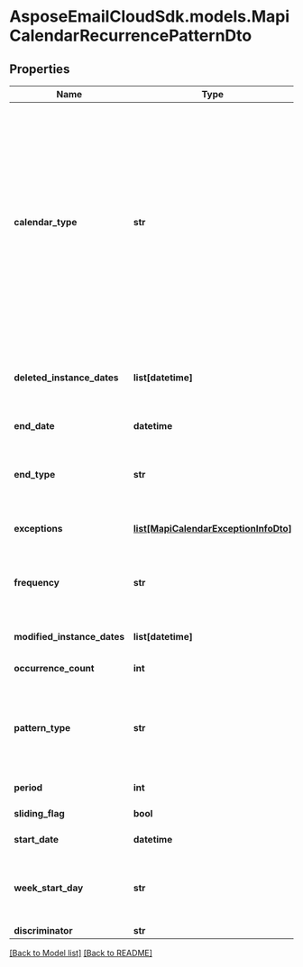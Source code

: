 # AsposeEmailCloudSdk.models.MapiCalendarRecurrencePatternDto
## Properties
Name | Type | Description | Notes
------------ | ------------- | ------------- | -------------
**calendar_type** | **str** | Enumerated the calendar type of the mapi recurrence Enum, available values: Default, CalGregorian, CalGregorianUs, CalJapan, CalTaiwan, CalKorea, CalHijri, CalThai, CalHebrew, CalGregorianMeFrench, CalGregorianArabic, CalGregorianXLitEnglish, CalGregorianXLitFrench, CalLunarJapanese, CalChineseLunar, CalSaka, CalLunarEtoChn, CalLunarEtoKor, CalLunarRokuyou, CalLunarKorean, CalUmAlQura | 
**deleted_instance_dates** | **list[datetime]** | An array of dates, each of which is the original instance date of either a deleted instance or a modified instance for this recurrence.              | [optional] 
**end_date** | **datetime** | End date of an item recurrence pattern.              | 
**end_type** | **str** | Enumerates the ending type for the recurrence. Enum, available values: None, EndAfterDate, EndAfterNOccurrences, NeverEnd | 
**exceptions** | [**list[MapiCalendarExceptionInfoDto]**](MapiCalendarExceptionInfoDto.md) | An exception specifies changes to an instance of a recurring series.              | [optional] 
**frequency** | **str** | Enumerates mapi calendar recurrence frequency Enum, available values: None, Daily, Weekly, Monthly, Yearly | 
**modified_instance_dates** | **list[datetime]** | An array of dates, each of which is the date of a modified instance.              | [optional] 
**occurrence_count** | **int** | Number of occurrences in a recurrence.              | 
**pattern_type** | **str** | Enumerates the mapi calendar recurrence pattern types Enum, available values: Day, Week, Month, MonthEnd, MonthNth, HjMonth, HjMonthNth, HjMonthEnd | 
**period** | **int** | Interval at which the meeting pattern repeats.              | 
**sliding_flag** | **bool** | Defines whether pattern is sliding or not.              | 
**start_date** | **datetime** | Start date of an item recurrence pattern.              | 
**week_start_day** | **str** | Day of week. Enum, available values: Sunday, Monday, Tuesday, Wednesday, Thursday, Friday, Saturday | 
**discriminator** | **str** |  | 



[[Back to Model list]](Models.md) [[Back to README]](README.md)


